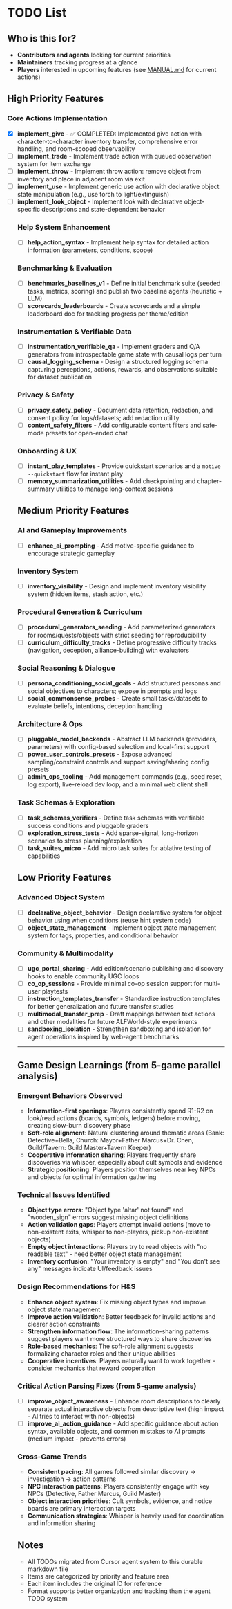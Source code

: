 # TODO List

## Who is this for?

- **Contributors and agents** looking for current priorities
- **Maintainers** tracking progress at a glance
- **Players** interested in upcoming features (see [MANUAL.md](MANUAL.md) for current actions)

## High Priority Features

### Core Actions Implementation
- [x] **implement_give** - ✅ COMPLETED: Implemented give action with character-to-character inventory transfer, comprehensive error handling, and room-scoped observability
- [ ] **implement_trade** - Implement trade action with queued observation system for item exchange  
- [ ] **implement_throw** - Implement throw action: remove object from inventory and place in adjacent room via exit
- [ ] **implement_use** - Implement generic use action with declarative object state manipulation (e.g., use torch to light/extinguish)
- [ ] **implement_look_object** - Implement look <object> with declarative object-specific descriptions and state-dependent behavior

### Help System Enhancement
- [ ] **help_action_syntax** - Implement help <action> syntax for detailed action information (parameters, conditions, scope)

### Benchmarking & Evaluation
- [ ] **benchmarks_baselines_v1** - Define initial benchmark suite (seeded tasks, metrics, scoring) and publish two baseline agents (heuristic + LLM)
- [ ] **scorecards_leaderboards** - Create scorecards and a simple leaderboard doc for tracking progress per theme/edition

### Instrumentation & Verifiable Data
- [ ] **instrumentation_verifiable_qa** - Implement graders and Q/A generators from introspectable game state with causal logs per turn
- [ ] **causal_logging_schema** - Design a structured logging schema capturing perceptions, actions, rewards, and observations suitable for dataset publication

### Privacy & Safety
- [ ] **privacy_safety_policy** - Document data retention, redaction, and consent policy for logs/datasets; add redaction utility
- [ ] **content_safety_filters** - Add configurable content filters and safe-mode presets for open-ended chat

### Onboarding & UX
- [ ] **instant_play_templates** - Provide quickstart scenarios and a `motive --quickstart` flow for instant play
- [ ] **memory_summarization_utilities** - Add checkpointing and chapter-summary utilities to manage long-context sessions

## Medium Priority Features

### AI and Gameplay Improvements
- [ ] **enhance_ai_prompting** - Add motive-specific guidance to encourage strategic gameplay

### Inventory System
- [ ] **inventory_visibility** - Design and implement inventory visibility system (hidden items, stash action, etc.)

### Procedural Generation & Curriculum
- [ ] **procedural_generators_seeding** - Add parameterized generators for rooms/quests/objects with strict seeding for reproducibility
- [ ] **curriculum_difficulty_tracks** - Define progressive difficulty tracks (navigation, deception, alliance-building) with evaluators

### Social Reasoning & Dialogue
- [ ] **persona_conditioning_social_goals** - Add structured personas and social objectives to characters; expose in prompts and logs
- [ ] **social_commonsense_probes** - Create small tasks/datasets to evaluate beliefs, intentions, deception handling

### Architecture & Ops
- [ ] **pluggable_model_backends** - Abstract LLM backends (providers, parameters) with config-based selection and local-first support
- [ ] **power_user_controls_presets** - Expose advanced sampling/constraint controls and support saving/sharing config presets
- [ ] **admin_ops_tooling** - Add management commands (e.g., seed reset, log export), live-reload dev loop, and a minimal web client shell

### Task Schemas & Exploration
- [ ] **task_schemas_verifiers** - Define task schemas with verifiable success conditions and pluggable graders
- [ ] **exploration_stress_tests** - Add sparse-signal, long-horizon scenarios to stress planning/exploration
- [ ] **task_suites_micro** - Add micro task suites for ablative testing of capabilities

## Low Priority Features

### Advanced Object System
- [ ] **declarative_object_behavior** - Design declarative system for object behavior using when conditions (reuse hint system code)
- [ ] **object_state_management** - Implement object state management system for tags, properties, and conditional behavior

### Community & Multimodality
- [ ] **ugc_portal_sharing** - Add edition/scenario publishing and discovery hooks to enable community UGC loops
- [ ] **co_op_sessions** - Provide minimal co-op session support for multi-user playtests
- [ ] **instruction_templates_transfer** - Standardize instruction templates for better generalization and future transfer studies
- [ ] **multimodal_transfer_prep** - Draft mappings between text actions and other modalities for future ALFWorld-style experiments
- [ ] **sandboxing_isolation** - Strengthen sandboxing and isolation for agent operations inspired by web-agent benchmarks

---

## Game Design Learnings (from 5-game parallel analysis)

### Emergent Behaviors Observed
- **Information-first openings**: Players consistently spend R1-R2 on look/read actions (boards, symbols, ledgers) before moving, creating slow-burn discovery phase
- **Soft-role alignment**: Natural clustering around thematic areas (Bank: Detective+Bella, Church: Mayor+Father Marcus+Dr. Chen, Guild/Tavern: Guild Master+Tavern Keeper)
- **Cooperative information sharing**: Players frequently share discoveries via whisper, especially about cult symbols and evidence
- **Strategic positioning**: Players position themselves near key NPCs and objects for optimal information gathering

### Technical Issues Identified
- **Object type errors**: "Object type 'altar' not found" and "wooden_sign" errors suggest missing object definitions
- **Action validation gaps**: Players attempt invalid actions (move to non-existent exits, whisper to non-players, pickup non-existent objects)
- **Empty object interactions**: Players try to read objects with "no readable text" - need better object state management
- **Inventory confusion**: "Your inventory is empty" and "You don't see any" messages indicate UI/feedback issues

### Design Recommendations for H&S
- **Enhance object system**: Fix missing object types and improve object state management
- **Improve action validation**: Better feedback for invalid actions and clearer action constraints
- **Strengthen information flow**: The information-sharing patterns suggest players want more structured ways to share discoveries
- **Role-based mechanics**: The soft-role alignment suggests formalizing character roles and their unique abilities
- **Cooperative incentives**: Players naturally want to work together - consider mechanics that reward cooperation

### Critical Action Parsing Fixes (from 5-game analysis)
- [ ] **improve_object_awareness** - Enhance room descriptions to clearly separate actual interactive objects from descriptive text (high impact - AI tries to interact with non-objects)
- [ ] **improve_ai_action_guidance** - Add specific guidance about action syntax, available objects, and common mistakes to AI prompts (medium impact - prevents errors)

### Cross-Game Trends
- **Consistent pacing**: All games followed similar discovery → investigation → action patterns
- **NPC interaction patterns**: Players consistently engage with key NPCs (Detective, Father Marcus, Guild Master)
- **Object interaction priorities**: Cult symbols, evidence, and notice boards are primary interaction targets
- **Communication strategies**: Whisper is heavily used for coordination and information sharing

## Notes

- All TODOs migrated from Cursor agent system to this durable markdown file
- Items are categorized by priority and feature area
- Each item includes the original ID for reference
- Format supports better organization and tracking than the agent TODO system
